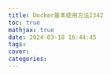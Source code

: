 ```yaml
---
title: Docker基本使用方法2342
toc: true
mathjax: true
date: 2024-03-18 16:44:45
tags:
cover:
categories:
---
```

